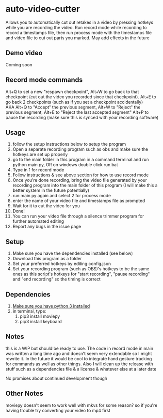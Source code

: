 # auto-video-cutter
Allows you to automatically cut out retakes in a video by pressing hotkeys while you are recording the video. Run record mode while recording to record a timestamps file, then run process mode with the timestamps file and video file to cut out parts you marked. May add effects in the future

## Demo video
Coming soon

## Record mode commands
Alt+Q to set a new "respawn checkpoint", Alt+W to go back to that checkpoint (cut out the video you recorded since that checkpoint). Alt+E to go back 2 checkpoints (such as if you set a checkpoint accidentally) \
AKA Alt+Q to "Accept" the previous segment, Alt+W to "Reject" the previous segment, Alt+E to "Reject the last accepted segment"
Alt+P to pause the recording (make sure this is synced with your recording software)

## Usage
1) follow the setup instructions below to setup the program
2) Open a separate recording program such as obs and make sure the hotkeys are set up properly
3) go to the main folder in this program in a command terminal and run python main.py,  OR on windows double click run.bat
4) Type in 1 for record mode
5) Follow instructions & see above section for how to use record mode
6) Once you're done recording, bring the video file generated by your recording program into the main folder of this program (I will make this a better system in the future potentially)
7) run main.py again and select 2 for process mode
8) enter the name of your video file and timestamps file as prompted
9) Wait for it to cut the video for you
10) Done!
11) You can run your video file through a silence trimmer program for further automated editing
12) Report any bugs in the issue page 

## Setup
1) Make sure you have the dependencies installed (see below)
2) Download this program as a folder
3) Set your preferred hotkeys by editing config.json
4) Set your recording program (such as OBS)'s hotkeys to be the same ones as this script's hotkeys for "start recording", "pause recording" and "end recording" so the timing is correct

## Dependencies
1) [Make sure you have python 3 installed](https://www.python.org/downloads/)
2) in terminal, type:
   1) pip3 install moviepy
   2) pip3 install keyboard

## Notes
this is a WIP but should be ready to use. The code in record mode in main was written a long time ago and doesn't seem very extendable so I might rewrite it. In the future it would be cool to integrate hand gesture tracking for commands as well as other things.
Also I will clean up the release with stuff such as a dependencies file & a license & whatever else at a later date

No promises about continued development though

## Other Notes
moviepy doesn't seem to work well with mkvs for some reason? so if you're having trouble try converting your video to mp4 first


